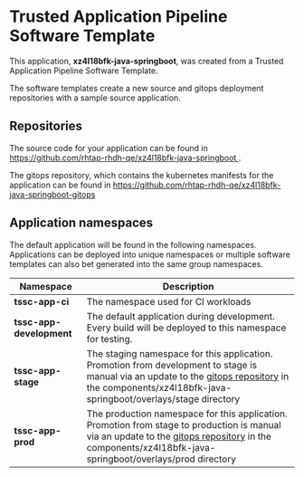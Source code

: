 # Trusted Application Pipeline Software Template

This application, **xz4l18bfk-java-springboot**, was created from a Trusted Application Pipeline Software Template.

The software templates create a new source and gitops deployment repositories with a sample source application. 

## Repositories

The source code for your application can be found in [https://github.com/rhtap-rhdh-qe/xz4l18bfk-java-springboot ](https://github.com/rhtap-rhdh-qe/xz4l18bfk-java-springboot ).
 
The gitops repository, which contains the kubernetes manifests for the application can be found in 
[https://github.com/rhtap-rhdh-qe/xz4l18bfk-java-springboot-gitops ](https://github.com/rhtap-rhdh-qe/xz4l18bfk-java-springboot-gitops ) 

## Application namespaces 

The default application will be found in the following namespaces. Applications can be deployed into unique namespaces or multiple software templates can also bet generated into the same group namespaces.  

|  Namespace   |  Description   |  
| -------- | -------- |
| **tssc-app-ci** | The namespace used for CI workloads |
| **tssc-app-development** | The default application during development. Every build will be deployed to this namespace for testing. |
| **tssc-app-stage** | The staging namespace for this application. Promotion from development to stage is manual via an update to the [gitops repository](https://github.com/rhtap-rhdh-qe/xz4l18bfk-java-springboot-gitops ) in the components/xz4l18bfk-java-springboot/overlays/stage directory |
| **tssc-app-prod** | The production namespace for this application. Promotion from stage to production is manual via an update to the [gitops repository](https://github.com/rhtap-rhdh-qe/xz4l18bfk-java-springboot-gitops ) in the components/xz4l18bfk-java-springboot/overlays/prod directory |